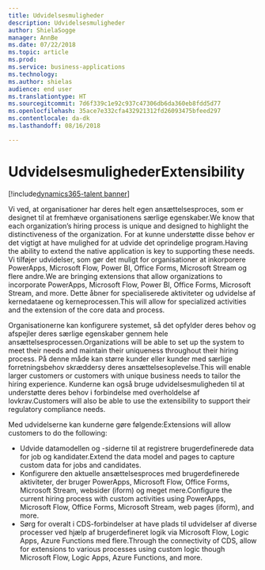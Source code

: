 ```yaml
---
title: Udvidelsesmuligheder
description: Udvidelsesmuligheder
author: ShielaSogge
manager: AnnBe
ms.date: 07/22/2018
ms.topic: article
ms.prod: 
ms.service: business-applications
ms.technology: 
ms.author: shielas
audience: end user
ms.translationtype: HT
ms.sourcegitcommit: 7d6f339c1e92c937c47306db6da360eb8fdd5d77
ms.openlocfilehash: 35ace7e332cfa432921312fd26093475bfeed297
ms.contentlocale: da-dk
ms.lasthandoff: 08/16/2018

---
```


# <a name="extensibility"></a><span data-ttu-id="510c6-103">Udvidelsesmuligheder</span><span class="sxs-lookup"><span data-stu-id="510c6-103">Extensibility</span></span>

[!include[dynamics365-talent banner](../../includes/dynamics365-talent.md)]

<span data-ttu-id="510c6-104">Vi ved, at organisationer har deres helt egen ansættelsesproces, som er designet til at fremhæve organisationens særlige egenskaber.</span><span class="sxs-lookup"><span data-stu-id="510c6-104">We know that each organization’s hiring process is unique and designed to highlight the distinctiveness of the organization.</span></span> <span data-ttu-id="510c6-105">For at kunne understøtte disse behov er det vigtigt at have mulighed for at udvide det oprindelige program.</span><span class="sxs-lookup"><span data-stu-id="510c6-105">Having the ability to extend the native application is key to supporting these needs.</span></span> <span data-ttu-id="510c6-106">Vi tilføjer udvidelser, som gør det muligt for organisationer at inkorporere PowerApps, Microsoft Flow, Power BI, Office Forms, Microsoft Stream og flere andre.</span><span class="sxs-lookup"><span data-stu-id="510c6-106">We are bringing extensions that allow organizations to incorporate PowerApps, Microsoft Flow, Power BI, Office Forms, Microsoft Stream, and more.</span></span> <span data-ttu-id="510c6-107">Dette åbner for specialiserede aktiviteter og udvidelse af kernedataene og kerneprocessen.</span><span class="sxs-lookup"><span data-stu-id="510c6-107">This will allow for specialized activities and the extension of the core data and process.</span></span>

<span data-ttu-id="510c6-108">Organisationerne kan konfigurere systemet, så det opfylder deres behov og afspejler deres særlige egenskaber gennem hele ansættelsesprocessen.</span><span class="sxs-lookup"><span data-stu-id="510c6-108">Organizations will be able to set up the system to meet their needs and maintain their uniqueness throughout their hiring process.</span></span> <span data-ttu-id="510c6-109">På denne måde kan større kunder eller kunder med særlige forretningsbehov skræddersy deres ansættelsesoplevelse.</span><span class="sxs-lookup"><span data-stu-id="510c6-109">This will enable larger customers or customers with unique business needs to tailor the hiring experience.</span></span> <span data-ttu-id="510c6-110">Kunderne kan også bruge udvidelsesmuligheden til at understøtte deres behov i forbindelse med overholdelse af lovkrav.</span><span class="sxs-lookup"><span data-stu-id="510c6-110">Customers will also be able to use the extensibility to support their regulatory compliance needs.</span></span>

<span data-ttu-id="510c6-111">Med udvidelserne kan kunderne gøre følgende:</span><span class="sxs-lookup"><span data-stu-id="510c6-111">Extensions will allow customers to do the following:</span></span>

-   <span data-ttu-id="510c6-112">Udvide datamodellen og -siderne til at registrere brugerdefinerede data for job og kandidater.</span><span class="sxs-lookup"><span data-stu-id="510c6-112">Extend the data model and pages to capture custom data for jobs and candidates.</span></span>
-   <span data-ttu-id="510c6-113">Konfigurere den aktuelle ansættelsesproces med brugerdefinerede aktiviteter, der bruger PowerApps, Microsoft Flow, Office Forms, Microsoft Stream, websider (iform) og meget mere.</span><span class="sxs-lookup"><span data-stu-id="510c6-113">Configure the current hiring process with custom activities using PowerApps, Microsoft Flow, Office Forms, Microsoft Stream, web pages (iform), and more.</span></span>
-   <span data-ttu-id="510c6-114">Sørg for overalt i CDS-forbindelser at have plads til udvidelser af diverse processer ved hjælp af brugerdefineret logik via Microsoft Flow, Logic Apps, Azure Functions med flere.</span><span class="sxs-lookup"><span data-stu-id="510c6-114">Through the connectivity of CDS, allow for extensions to various processes using custom logic though Microsoft Flow, Logic Apps, Azure Functions, and more.</span></span>

<!--
## Who uses this feature
This feature is mainly used by admins and key recruiting personnel.
## Setup required
Extensibility is all about setup and configuration. This feature enables many
more options to be used in application setup.
## Availability
Cloud
## Regional availability
Global
-->

